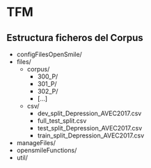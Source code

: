 # TFM

## Estructura ficheros del Corpus

* configFilesOpenSmile/
* files/
    * corpus/
        * 300_P/
        * 301_P/
        * 302_P/
        * [...]
    * csv/
        * dev_split_Depression_AVEC2017.csv
        * full_test_split.csv
        * test_split_Depression_AVEC2017.csv
        * train_split_Depression_AVEC2017.csv
* manageFiles/
* opensmileFunctions/
* util/